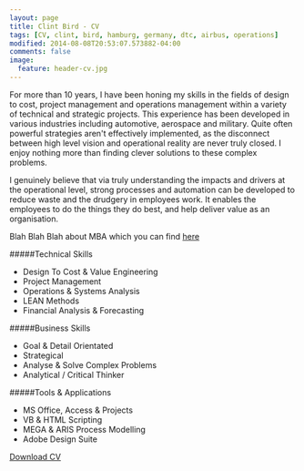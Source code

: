 ```yaml
---
layout: page
title: Clint Bird - CV
tags: [CV, clint, bird, hamburg, germany, dtc, airbus, operations]
modified: 2014-08-08T20:53:07.573882-04:00
comments: false
image:
  feature: header-cv.jpg
---
```

For more than 10 years, I have been honing my skills in the fields of design to cost, project management and operations management within a variety of technical and strategic projects. This experience has been developed in various industries including automotive, aerospace and military. Quite often powerful strategies aren't effectively implemented, as the disconnect between high level vision and operational reality are never truly closed. I enjoy nothing more than finding clever solutions to these complex problems.

I genuinely believe that via truly understanding the impacts and drivers at the operational level, strong processes and automation can be developed to reduce waste and the drudgery in employees work. It enables the employees to do the things they do best, and help deliver value as an organisation.

Blah Blah Blah about MBA which you can find [here](/mba)

#####Technical Skills
* Design To Cost & Value Engineering
* Project Management
* Operations & Systems Analysis
* LEAN Methods
* Financial Analysis & Forecasting

#####Business Skills
* Goal & Detail Orientated
* Strategical
* Analyse & Solve Complex Problems
* Analytical / Critical Thinker

#####Tools & Applications
* MS Office, Access & Projects
* VB & HTML Scripting
* MEGA & ARIS Process Modelling
* Adobe Design Suite

<a href="https://dl.dropboxusercontent.com/u/1161781/clintbird.com/Clint%20Bird%20-%20CV.pdf" class="btn">Download CV</a>
